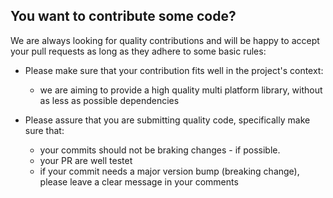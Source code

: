 ## You want to contribute some code?

We are always looking for quality contributions and will be happy to accept your pull requests as long as they adhere to some basic rules:

* Please make sure that your contribution fits well in the project's context:
  * we are aiming to provide a high quality multi platform library, without as less as possible dependencies

* Please assure that you are submitting quality code, specifically make sure that:
  * your commits should not be braking changes - if possible.
  * your PR are well testet
  * if your commit needs a major version bump (breaking change), please leave a clear message in your comments
